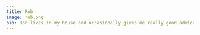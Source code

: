 ```yaml
---
title: Rob
image: rob.png
bio: Rob lives in my house and occasionally gives me really good advice.
---
```

